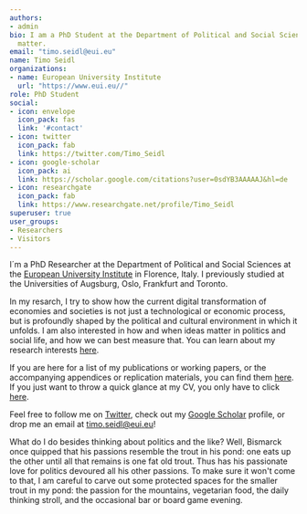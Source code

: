```yaml
---
authors:
- admin
bio: I am a PhD Student at the Department of Political and Social Science at the European University Institute
  matter.
email: "timo.seidl@eui.eu"
name: Timo Seidl
organizations:
- name: European University Institute
  url: "https://www.eui.eu//"
role: PhD Student
social:
- icon: envelope
  icon_pack: fas
  link: '#contact'
- icon: twitter
  icon_pack: fab
  link: https://twitter.com/Timo_Seidl
- icon: google-scholar
  icon_pack: ai
  link: https://scholar.google.com/citations?user=0sdYB3AAAAAJ&hl=de
- icon: researchgate
  icon_pack: fab
  link: https://www.researchgate.net/profile/Timo_Seidl
superuser: true
user_groups:
- Researchers
- Visitors
---
```

I´m a PhD Researcher at the Department of Political and Social Sciences at the [European University Institute](https://www.eui.eu/) in Florence, Italy. I previously studied at the Universities of Augsburg, Oslo, Frankfurt and Toronto.

In my resarch, I try to show how the current digital transformation of economies and societies is not just a technological or economic process, but is profoundly shaped by the political and cultural environment in which it unfolds. I am also interested in how and when ideas matter in politics and social life, and how we can best measure that. You can learn about my research interests [here](/research).

If you are here for a list of my publications or working papers, or the accompanying appendices or replication materials, you can find them [here](/publication). If you just want to throw a quick glance at my CV, you only have to click [here](files/CV_Seidl.pdf).

Feel free to follow me on [Twitter](https://twitter.com/Timo_Seidl), check out my [Google Scholar](https://scholar.google.com/citations?user=0sdYB3AAAAAJ&hl=de) profile, or drop me an email at <timo.seidl@eui.eu>!

What do I do besides thinking about politics and the like? Well, Bismarck once quipped that his passions resemble the trout in his pond: one eats up the other until all that remains is one fat old trout. Thus has his passionate love for politics devoured all his other passions. To make sure it won't come to that, I am careful to carve out some protected spaces for the smaller trout in my pond: the passion for the mountains, vegetarian food, the daily thinking stroll, and the occasional bar or board game evening.
